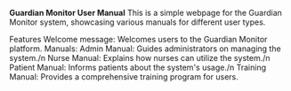 **Guardian Monitor User Manual**
This is a simple webpage for the Guardian Monitor system, showcasing various manuals for different user types.

Features
Welcome message: Welcomes users to the Guardian Monitor platform.
Manuals:
Admin Manual: Guides administrators on managing the system./n
Nurse Manual: Explains how nurses can utilize the system./n
Patient Manual: Informs patients about the system's usage./n
Training Manual: Provides a comprehensive training program for users.
